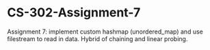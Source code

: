 # CS-302-Assignment-7
Assignment 7: implement custom hashmap (unordered_map) and use filestream to read in data. Hybrid of chaining and linear probing. 
